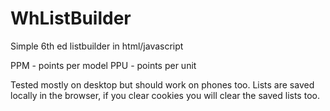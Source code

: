 # WhListBuilder
Simple 6th ed listbuilder in html/javascript

PPM - points per model
PPU - points per unit

Tested mostly on desktop but should work on phones too. Lists are saved locally in the browser, if you clear cookies you will clear the saved lists too.

